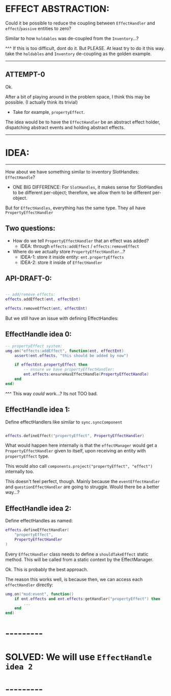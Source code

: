 

# EFFECT ABSTRACTION:

Could it be possible to reduce the coupling between `EffectHandler`
and `effect`/`passive` entities to zero?

Similar to how `holdables` was de-coupled from the `Inventory`...?

^^^ If this is too difficult, dont do it.
But PLEASE. At least try to do it this way.
take the `holdables` and `Inventory` de-coupling as the golden example.

-------------------

## ATTEMPT-0

Ok.

After a bit of playing around in the problem space,
I think this may be possible.
(I actually think its trivial)

- Take for example, `propertyEffect`.

The idea would be to have the `EffectHandler` be an abstract effect holder, dispatching abstract events and holding abstract effects.

-------------------

# IDEA:

-------------

How about we have something similar to inventory SlotHandles: `EffectHandle`?

- ONE BIG DIFFERENCE:
For `SlotHandles`, it makes sense for SlotHandles to be different per-object; therefore, we allow them to be different per-object.

But for `EffectHandles`, everything has the same type.
They all have `PropertyEffectHandler`


## Two questions:
- How do we tell `PropertyEffectHandler` that an effect was added?
    - IDEA: through `effects:addEffect` / `effects:removeEffect`
- Where do we actually store `PropertyEffectHandler`...?
    - IDEA-1: store it inside entity:  `ent.propertyEffects`
    - IDEA-2: store it inside of `EffectHandler`


## API-DRAFT-0:
```lua

-- add/remove effects:
effects.addEffect(ent, effectEnt)

effects.removeEffect(ent, effectEnt)

```


But we still have an issue with defining EffectHandles:
## EffectHandle idea 0:
```lua
-- propertyEffect system:
umg.on("effects:addEffect", function(ent, effectEnt)
    assert(ent.effects, "this should be added by now")

    if effectEnt.propertyEffect then
        -- ensure we have propertyEffectHandler:
        ent.effects:ensureHasEffectHandle(PropertyEffectHandle)
    end
end)
```
^^^ This way *could* work...? Its not TOO bad.

## EffectHandle idea 1:
Define effectHandlers like similar to `sync.syncComponent`
```lua

effects.defineEffect("propertyEffect", PropertyEffectHandler)

```
What would happen here internally is that the `effectManager`
would get a `PropertyEffectHandler` given to itself, upon receiving
an entity with `propertyEffect` type.

This would also call `components.project("propertyEffect", "effect")` internally too.

This doesn't feel perfect, though. Mainly because the `eventEffectHandler` and `questionEffectHandler` are going to struggle.
Would there be a better way...?


## EffectHandle idea 2:
Define effectHandles as named:
```lua
effects.defineEffectHandler(
    "propertyEffect",
    PropertyEffectHandler
)
```
Every `EffectHandler` class needs to define a `shouldTakeEffect` static method. This will be called from a static context by the EffectManager.

Ok. This is probably the best approach.

The reason this works well, is because then, we can access each `effectHandler` directly:
```lua
umg.on("mod:event", function()
    if ent.effects and ent.effects:getHandler("propertyEffect") then
        ...
    end
end)
```

# ---------
# SOLVED: We will use `EffectHandle idea 2`
# ---------


